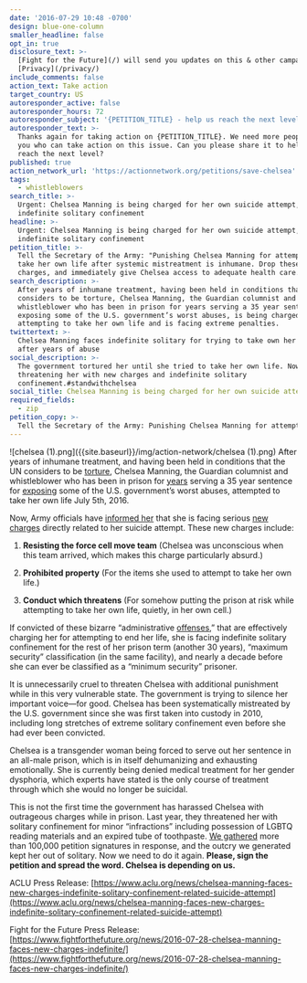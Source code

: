 ```yaml
---
date: '2016-07-29 10:48 -0700'
design: blue-one-column
smaller_headline: false
opt_in: true
disclosure_text: >-
  [Fight for the Future](/) will send you updates on this & other campaigns.
  [Privacy](/privacy/)
include_comments: false
action_text: Take action
target_country: US
autoresponder_active: false
autoresponder_hours: 72
autoresponder_subject: '{PETITION_TITLE} - help us reach the next level!'
autoresponder_text: >-
  Thanks again for taking action on {PETITION_TITLE}. We need more people like
  you who can take action on this issue. Can you please share it to help us
  reach the next level?
published: true
action_network_url: 'https://actionnetwork.org/petitions/save-chelsea'
tags:
  - whistleblowers
search_title: >-
  Urgent: Chelsea Manning is being charged for her own suicide attempt, faces
  indefinite solitary confinement
headline: >-
  Urgent: Chelsea Manning is being charged for her own suicide attempt, faces
  indefinite solitary confinement
petition_title: >-
  Tell the Secretary of the Army: "Punishing Chelsea Manning for attempting to
  take her own life after systemic mistreatment is inhumane. Drop these new
  charges, and immediately give Chelsea access to adequate health care.
search_description: >-
  After years of inhumane treatment, having been held in conditions that the UN
  considers to be torture, Chelsea Manning, the Guardian columnist and
  whistleblower who has been in prison for years serving a 35 year sentence for
  exposing some of the U.S. government’s worst abuses, is being charged with
  attempting to take her own life and is facing extreme penalties.
twittertext: >-
  Chelsea Manning faces indefinite solitary for trying to take own her life
  after years of abuse
social_description: >-
  The government tortured her until she tried to take her own life. Now they’re
  threatening her with new charges and indefinite solitary
  confinement.#standwithchelsea
social_title: Chelsea Manning is being charged for her own suicide attempt.
required_fields:
  - zip
petition_copy: >-
  Tell the Secretary of the Army: Punishing Chelsea Manning for attempting to take her own life after systemic mistreatment is inhumane. Drop these new charges, and immediately give Chelsea access to adequate health care.
---
```

![chelsea (1).png]({{site.baseurl}}/img/action-network/chelsea (1).png)
After years of inhumane treatment, and having been held in conditions that the UN considers to be [torture](https://www.theguardian.com/world/2012/mar/12/bradley-manning-cruel-inhuman-treatment-un), Chelsea Manning, the Guardian columnist and whistleblower who has been in prison for [years](http://www.theguardian.com/commentisfree/2015/may/27/anniversary-chelsea-manning-arrest-war-diaries) serving a 35 year sentence for [exposing](http://www.theguardian.com/world/2013/aug/21/bradley-manning-35-years-prison-wikileaks-sentence) some of the U.S. government’s worst abuses, attempted to take her own life July 5th, 2016. 

Now, Army officials have [informed her](https://www.aclu.org/news/chelsea-manning-faces-new-charges-indefinite-solitary-confinement-related-suicide-attempt) that she is facing serious [new charges](https://www.aclu.org/legal-document/chelsea-manning-charge-sheet) directly related to her suicide attempt. These new charges include: 

1) **Resisting the force cell move team** (Chelsea was unconscious when this team arrived, which makes this charge particularly absurd.)

2) **Prohibited property** (For the items she used to attempt to take her own life.)

3) **Conduct which threatens** (For somehow putting the prison at risk while attempting to take her own life, quietly, in her own cell.)

If convicted of these bizarre “administrative [offenses](http://arba.army.pentagon.mil/documents/army%20corrections%20command/Institutional%20Offense%20Policy.pdf),” that are effectively charging her for attempting to end her life,  she is facing indefinite solitary confinement for the rest of her prison term (another 30 years), “maximum security” classification (in the same facility), and nearly a decade before she can ever be classified as a “minimum security” prisoner.

It is unnecessarily cruel to threaten Chelsea with additional punishment while in this very vulnerable state. The government is trying to silence her important voice––for good.
Chelsea has been systematically mistreated by the U.S. government since she was first taken into custody in 2010, including long stretches of extreme solitary confinement even before she had ever been convicted. 

Chelsea is a transgender woman being forced to serve out her sentence in an all-male prison, which is in itself dehumanizing and exhausting emotionally. She is currently being denied medical treatment for her gender dysphoria, which experts have stated is the only course of treatment through which she would no longer be suicidal. 

This is not the first time the government has harassed Chelsea with outrageous charges while in prison. Last year, they threatened her with solitary confinement for minor “infractions” including possession of LGBTQ reading materials and an expired tube of toothpaste. [We gathered](https://www.theguardian.com/us-news/2015/aug/18/chelsea-manning-supporters-deliver-petition-drop-charges) more than 100,000 petition signatures in response, and the outcry we generated kept her out of solitary. Now we need to do it again. **Please, sign the petition and spread the word. Chelsea is depending on us.**


ACLU Press Release:
[https://www.aclu.org/news/chelsea-manning-faces-new-charges-indefinite-solitary-confinement-related-suicide-attempt](https://www.aclu.org/news/chelsea-manning-faces-new-charges-indefinite-solitary-confinement-related-suicide-attempt)

Fight for the Future Press Release:
[https://www.fightforthefuture.org/news/2016-07-28-chelsea-manning-faces-new-charges-indefinite/](https://www.fightforthefuture.org/news/2016-07-28-chelsea-manning-faces-new-charges-indefinite/)

